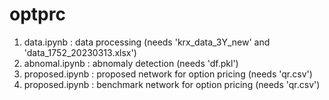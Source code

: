 # optprc
1) data.ipynb : data processing (needs 'krx_data_3Y_new' and 'data_1752_20230313.xlsx')
2) abnomal.ipynb : abnomaly detection (needs 'df.pkl')
3) proposed.ipynb : proposed network for option pricing (needs 'qr.csv')
4) proposed.ipynb : benchmark network for option pricing (needs 'qr.csv')
